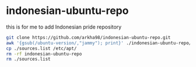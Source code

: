 # indonesian-ubuntu-repo
this is for me to add Indonesian pride repository

```bash
git clone https://github.com/arkha98/indonesian-ubuntu-repo.git
awk '{gsub(/ubuntu-version/,"jammy"); print}' ./indonesian-ubuntu-repo/sources.list > ./sources.list
cp ./sources.list /etc/apt/
rm -rf indonesian-ubuntu-repo
rm ./sources.list
```
